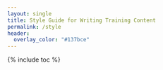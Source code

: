 ```yaml
---
layout: single
title: Style Guide for Writing Training Content
permalink: /style
header:
  overlay_color: "#137bce"
---
```


{% include toc %}
